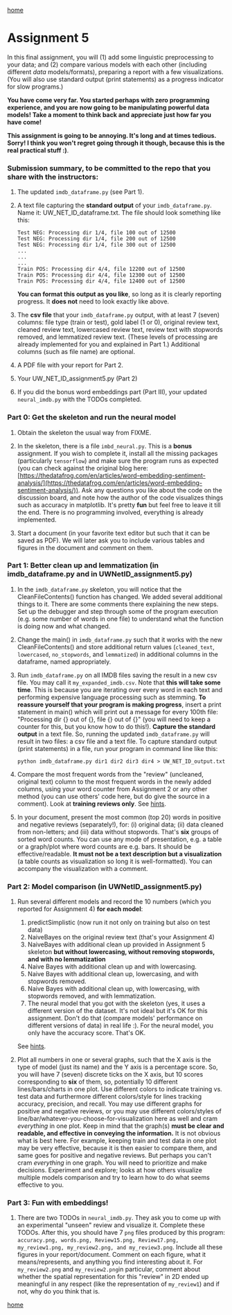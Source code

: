 [home](../index.md)

# Assignment 5

In this final assignment, you will (1) add some linguistic preprocessing to your data; and (2) compare various models with each other (including different *data* models/formats), preparing a report with a few visualizations. (You will also use standard output (print statements) as a progress indicator for slow programs.)

**You have come very far. You started perhaps with zero programming experience, and you are now going to be manipulating powerful data models! Take a moment to think back and appreciate just how far you have come!**

**This assignment is going to be annoying. It's long and at times tedious. Sorry! I think you won't regret going through it though, because this is the real practical stuff :)**.

### Submission summary, to be committed to the repo that you share with the instructors:
1. The updated `imdb_dataframe.py` (see Part 1).

2. A text file capturing the **standard output** of your `imdb_dataframe.py`. Name it: UW_NET_ID_dataframe.txt. The file should look something like this:
    ```
    Test NEG: Processing dir 1/4, file 100 out of 12500
    Test NEG: Processing dir 1/4, file 200 out of 12500
    Test NEG: Processing dir 1/4, file 300 out of 12500
    ...
    ...
    ...
    Train POS: Processing dir 4/4, file 12200 out of 12500
    Train POS: Processing dir 4/4, file 12300 out of 12500
    Train POS: Processing dir 4/4, file 12400 out of 12500
    ```
    **You can format this output as you like**, so long as it is clearly reporting progress. It **does not** need to look exactly like above.

3. The **csv file** that your `imdb_dataframe.py` output, with at least 7 (seven) columns: file type (train or test), gold label (1 or 0), original review text, cleaned review text, lowercased review text, review text with stopwords removed, and lemmatized review text. (These levels of processing are already implemented for you and explained in Part 1.) Additional columns (such as file name) are optional.

4. A PDF file with your report for Part 2.

5. Your UW_NET_ID_assignment5.py (Part 2)

6. If you did the bonus word embeddings part (Part III), your updated `neural_imdb.py` with the TODOs completed.

### Part 0: Get the skeleton and run the neural model
1. Obtain the skeleton the usual way from FIXME.

2. In the skeleton, there is a file `imbd_neural.py`. This is a **bonus** assignment. If you wish to complete it, install all the missing packages (particularly `tensorflow`) and make sure the program runs as expected (you can check against the original blog here:[https://thedatafrog.com/en/articles/word-embedding-sentiment-analysis/](https://thedatafrog.com/en/articles/word-embedding-sentiment-analysis/)). Ask any questions you like about the code on the discussion board, and note how the author of the code visualizes things such as accuracy in matplotlib. It's pretty **fun** but feel free to leave it till the end. There is no programming involved, everything is already implemented.

3. Start a document (in your favorite text editor but such that it can be saved as PDF). We will later ask you to include various tables and figures in the document and comment on them.


### Part 1: Better clean up and lemmatization (in imdb_dataframe.py and in UWNetID_assignment5.py)

1. In the `imdb_dataframe.py` skeleton, you will notice that the CleanFileContents() function has changed. We added several additional things to it. There are some comments there explaining the new steps. Set up the debugger and step through some of the program execution (e.g. some number of words in one file) to understand what the function is doing now and what changed.

3. Change the main() in `imdb_dataframe.py` such that it works with the new CleanFileContents() and store additional return values (`cleaned_text`, `lowercased`, `no_stopwords`, and `lemmatized`) in additional columns in the dataframe, named appropriately.

4. Run `imdb_dataframe.py` on all IMDB files saving the result in a new csv file. You may call it `my_expanded_imdb.csv`. Note that **this will take some time**. This is because you are iterating over every word in each text and performing expensive language processing such as stemming. **To reassure yourself that your program is making progress**, insert a print statement in main() which will print out a message for every 100th file: "Processing dir {} out of {}, file {} out of {}" (you will need to keep a counter for this, but you know how to do this!). **Capture the standard output** in a text file. So, running the updated `imdb_dataframe.py` will result in two files: a csv file and a text file. To capture standard output (print statements) in a file, run your program in command line like this: 

    `python imdb_dataframe.py dir1 dir2 dir3 dir4 > UW_NET_ID_output.txt` 

5. Compare the most frequent words from the "review" (uncleaned, original text) column to the most frequent words in the newly added columns, using your word counter from Assignment 2 or any other method (you can use others' code here, but do give the source in a comment). Look at **training reviews only**. See [hints](ass5-hints.md).

6. In your document, present the most common (top 20) words in positive and negative reviews (separately!), for: (i) original data; (ii) data cleaned from non-letters; and (iii) data without stopwords. That's **six** groups of sorted word counts. You can use any mode of presentation, e.g. a table or a graph/plot where word counts are e.g. bars. It should be effective/readable. **It must not be a text description but a visualization** (a table counts as visualization so long it is well-formatted). You can accompany the visualization with a comment.


### Part 2: Model comparison (in UWNetID_assignment5.py)
 
1. Run several different models and record the 10 numbers (which you reported for Assignment 4) **for each model**:
    1. predictSimplistic (now run it not only on training but also on test data)
    2. NaiveBayes on the original review text (that's your Assignment 4)
    3. NaiveBayes with additional clean up provided in Assignment 5 skeleton **but without lowercasing, without removing stopwords, and with no lemmatization**
    4. Naive Bayes with additional clean up and with lowercasing.
    5. Naive Bayes with additional clean up, lowercasing, and with stopwords removed.
    6. Naive Bayes with additional clean up, with lowercasing, with stopwords removed, and with lemmatization.
    7. The neural model that you got with the skeleton (yes, it uses a different version of the dataset. It's not ideal but it's OK for this assignment. Don't do that (compare models' performance on different versions of data) in real life :). For the neural model, you only have the accuracy score. That's OK.
    
    See [hints](ass5-hints.md).
    
6. Plot all numbers in one or several graphs, such that the X axis is the type of model (just its name) and the Y axis is a percentage score. So, you will have 7 (seven) discrete ticks on the X axis, but 10 scores corresponding to **six** of them, so, potentially 10 different lines/bars/charts in one plot. Use different colors to indicate training vs. test data and furthermore different colors/style for lines tracking accuracy, precision, and recall. You may use different graphs for positive and negative reviews, or you may use different colors/styles of line/bar/whatever-you-choose-for-visualization here as well and cram *everything* in one plot. Keep in mind that the graph(s) **must be clear and readable, and effective in conveying the information.** It is not obvious what is best here. For example, keeping train and test data in one plot may be very effective, because it is then easier to compare them, and same goes for positive and negative reviews. But perhaps you can't cram *everything* in one graph. You will need to prioritize and make decisions. Experiment and explore; looks at how others visualize multiple models comparison and try to learn how to do what seems effective to you. 

### Part 3: Fun with embeddings!

1. There are two TODOs in `neural_imdb.py`. They ask you to come up with an experimental "unseen" review and visualize it. Complete these TODOs. After this, you should have 7 `png` files produced by this program: `accuracy.png, words.png, Review15.png, Review17.png, my_review1.png, my_review2.png, and my_review3.png`. Include all these figures in your report/document. Comment on each figure, what it means/represents, and anything you find interesting about it. For `my_review2.png` and `my_review2.png`in particular, comment about whether the spatial representation for this "review" in 2D ended up meaningful in any respect (like the representation of `my_review1`) and if not, why do you think that is.

[home](../index.md)
